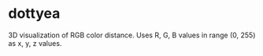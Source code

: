 # dottyea
3D visualization of RGB color distance. Uses R, G, B values in range (0, 255) as x, y, z values.
